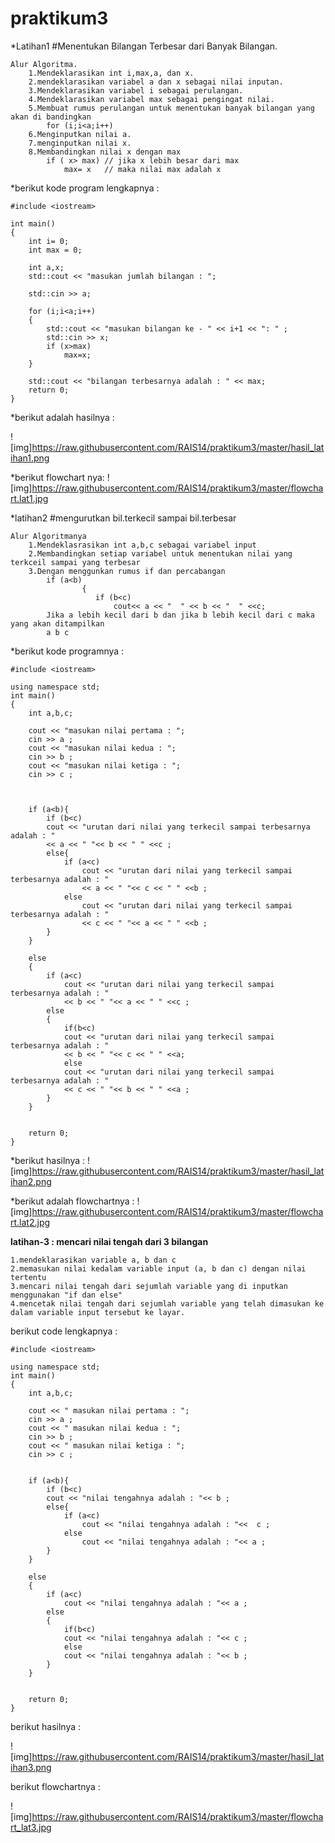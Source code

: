 # praktikum3

\*Latihan1 #Menentukan Bilangan Terbesar dari Banyak Bilangan.


````
Alur Algoritma.
	1.Mendeklarasikan int i,max,a, dan x.
	2.mendeklarasikan variabel a dan x sebagai nilai inputan.
	3.Mendeklarasikan variabel i sebagai perulangan.
	4.Mendeklarasikan variabel max sebagai pengingat nilai.
	5.Membuat rumus perulangan untuk menentukan banyak bilangan yang akan di bandingkan
		for (i;i<a;i++)
	6.Menginputkan nilai a.
	7.menginputkan nilai x.
	8.Membandingkan nilai x dengan max
		if ( x> max) // jika x lebih besar dari max
	    	max= x   // maka nilai max adalah x
````
\*berikut kode program lengkapnya :
````
#include <iostream>

int main()
{
	int i= 0;
	int max = 0;

	int a,x;
	std::cout << "masukan jumlah bilangan : ";

	std::cin >> a;

	for (i;i<a;i++)
	{
		std::cout << "masukan bilangan ke - " << i+1 << ": " ;
		std::cin >> x;
		if (x>max)
			max=x;
	}

	std::cout << "bilangan terbesarnya adalah : " << max;
	return 0;
}

````
\*berikut adalah hasilnya :

![img]https://raw.githubusercontent.com/RAIS14/praktikum3/master/hasil_latihan1.png

\*berikut flowchart nya:
![img]https://raw.githubusercontent.com/RAIS14/praktikum3/master/flowchart.lat1.jpg


\*latihan2 #mengurutkan bil.terkecil sampai bil.terbesar

````
Alur Algoritmanya
	1.Mendeklasrasikan int a,b,c sebagai variabel input
	2.Membandingkan setiap variabel untuk menentukan nilai yang terkceil sampai yang terbesar
	3.Dengan menggunkan rumus if dan percabangan
		if (a<b)
    		    {
       		       if (b<c)
                       cout<< a << "  " << b << "  " <<c;
		Jika a lebih kecil dari b dan jika b lebih kecil dari c maka yang akan ditampilkan
		a b c
````
\*berikut kode programnya :
````
#include <iostream>

using namespace std;
int main()
{
	int a,b,c;

	cout << "masukan nilai pertama : ";
	cin >> a ;
	cout << "masukan nilai kedua : ";
	cin >> b ;
	cout << "masukan nilai ketiga : ";
	cin >> c ;



	if (a<b){
		if (b<c)
		cout << "urutan dari nilai yang terkecil sampai terbesarnya adalah : "
		<< a << " "<< b << " " <<c ;
		else{
			if (a<c)
				cout << "urutan dari nilai yang terkecil sampai terbesarnya adalah : "
				<< a << " "<< c << " " <<b ;
			else
				cout << "urutan dari nilai yang terkecil sampai terbesarnya adalah : "
				<< c << " "<< a << " " <<b ;
		}
	}

	else
	{
		if (a<c)
			cout << "urutan dari nilai yang terkecil sampai terbesarnya adalah : "
			<< b << " "<< a << " " <<c ;
		else
		{
			if(b<c)
			cout << "urutan dari nilai yang terkecil sampai terbesarnya adalah : "
			<< b << " "<< c << " " <<a;
			else
			cout << "urutan dari nilai yang terkecil sampai terbesarnya adalah : "
			<< c << " "<< b << " " <<a ;
		}
	}


	return 0;
}

````
\*berikut hasilnya :
![img]https://raw.githubusercontent.com/RAIS14/praktikum3/master/hasil_latihan2.png

\*berikut adalah flowchartnya :
![img]https://raw.githubusercontent.com/RAIS14/praktikum3/master/flowchart.lat2.jpg

**latihan-3 : mencari nilai tengah dari 3 bilangan**
````
1.mendeklarasikan variable a, b dan c
2.memasukan nilai kedalam variable input (a, b dan c) dengan nilai tertentu
3.mencari nilai tengah dari sejumlah variable yang di inputkan menggunakan "if dan else"
4.mencetak nilai tengah dari sejumlah variable yang telah dimasukan ke dalam variable input tersebut ke layar.
````
berikut code lengkapnya :
````
#include <iostream>

using namespace std;
int main()
{
	int a,b,c;

	cout << " masukan nilai pertama : ";
	cin >> a ;
	cout << " masukan nilai kedua : ";
	cin >> b ;
	cout << " masukan nilai ketiga : ";
	cin >> c ;


	if (a<b){
		if (b<c)
		cout << "nilai tengahnya adalah : "<< b ;
		else{
			if (a<c)
				cout << "nilai tengahnya adalah : "<<  c ;
			else
				cout << "nilai tengahnya adalah : "<< a ;
		}
	}

	else
	{
		if (a<c)
			cout << "nilai tengahnya adalah : "<< a ;
		else
		{
			if(b<c)
			cout << "nilai tengahnya adalah : "<< c ;
			else
			cout << "nilai tengahnya adalah : "<< b ;
		}
	}


	return 0;
}

````
berikut hasilnya :

![img]https://raw.githubusercontent.com/RAIS14/praktikum3/master/hasil_latihan3.png

berikut flowchartnya :

![img]https://raw.githubusercontent.com/RAIS14/praktikum3/master/flowchart_lat3.jpg